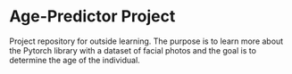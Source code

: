 # Age-Predictor Project
Project repository for outside learning. The purpose is to learn more about the Pytorch library with a dataset of facial photos and the goal is to determine the age of the individual.
